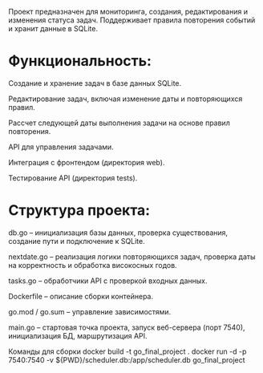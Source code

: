 Проект предназначен для мониторинга, создания, редактирования и изменения статуса задач. Поддерживает правила повторения событий и хранит данные в SQLite.


# **Функциональность:**

Создание и хранение задач в базе данных SQLite.

Редактирование задач, включая изменение даты и повторяющихся правил.

Рассчет следующей даты выполнения задачи на основе правил повторения.

API для управления задачами.

Интеграция с фронтендом (директория web).

Тестирование API (директория tests).


# **Структура проекта:**

db.go – инициализация базы данных, проверка существования, создание пути и подключение к SQLite.

nextdate.go – реализация логики повторяющихся задач, проверка даты на корректность и обработка високосных годов.

tasks.go – обработчики API с проверкой входных данных.

Dockerfile – описание сборки контейнера.

go.mod / go.sum – управление зависимостями.

main.go – стартовая точка проекта, запуск веб-сервера (порт 7540), инициализация БД, маршрутизация API.

Команды для сборки
docker build -t go_final_project .
docker run -d -p 7540:7540 -v ${PWD}/scheduler.db:/app/scheduler.db go_final_project
